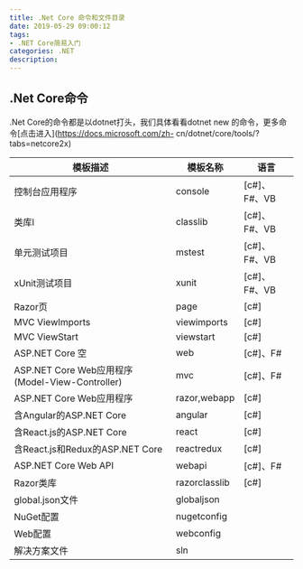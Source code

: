 ```yaml
---
title: .Net Core 命令和文件目录
date: 2019-05-29 09:00:12
tags: 
- .NET Core简易入门
categories: .NET
description: 
---
```

## .Net Core命令

.Net Core的命令都是以dotnet打头，我们具体看看dotnet new
的命令，更多命令[点击进入](https://docs.microsoft.com/zh-
cn/dotnet/core/tools/?tabs=netcore2x)

模板描述 | 模板名称 | 语言  
---|---|---  
控制台应用程序 | console | [c#]、F#、VB  
类库l | classlib | [c#]、F#、VB  
单元测试项目 | mstest | [c#]、F#、VB  
xUnit测试项目 | xunit | [c#]、F#、VB  
Razor页 | page | [c#]  
MVC ViewImports | viewimports | [c#]  
MVC ViewStart | viewstart | [c#]  
ASP.NET Core 空 | web | [c#]、F#  
ASP.NET Core Web应用程序(Model-View-Controller) | mvc | [c#]、F#  
ASP.NET Core Web应用程序 | razor,webapp | [c#]  
含Angular的ASP.NET Core | angular | [c#]  
含React.js的ASP.NET Core | react | [c#]  
含React.js和Redux的ASP.NET Core | reactredux | [c#]  
ASP.NET Core Web API | webapi | [c#]、F#  
Razor类库 | razorclasslib | [c#]  
global.json文件 | globaljson |  
NuGet配置 | nugetconfig |  
Web配置 | webconfig |  
解决方案文件 | sln |  
  




